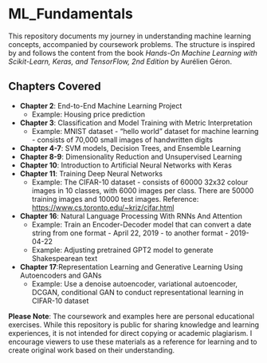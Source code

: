 # ML_Fundamentals

This repository documents my journey in understanding machine learning concepts, accompanied by coursework problems. The structure is inspired by and follows the content from the book *Hands-On Machine Learning with Scikit-Learn, Keras, and TensorFlow, 2nd Edition* by Aurélien Géron.


## Chapters Covered

- **Chapter 2**: End-to-End Machine Learning Project
    - Example: Housing price prediction
- **Chapter 3**: Classification and Model Training with Metric Interpretation
    - Example: MNIST dataset - “hello world” dataset for machine learning - consists of 70,000 small images of handwritten digits
- **Chapter 4-7**: SVM models, Decision Trees, and Ensemble Learning
- **Chapter 8-9**: Dimensionality Reduction and Unsupervised Learning
- **Chapter 10**: Introduction to Artificial Neural Networks with Keras
- **Chapter 11**: Training Deep Neural Networks
    - Example: The CIFAR-10 dataset - consists of 60000 32x32 colour images in 10 classes, with 6000 images per class. There are 50000 training images and 10000 test images. Reference: https://www.cs.toronto.edu/~kriz/cifar.html
- **Chapter 16**: Natural Language Processing With RNNs And Attention
    - Example: Train an Encoder-Decoder model that can convert a date string from one format - April 22, 2019 - to another format - 2019-04-22
    - Example: Adjusting pretrained GPT2 model to generate Shakespearean text
- **Chapter 17**:Representation Learning and Generative Learning Using Autoencoders and GANs
    - Example: Use a denoise autoencoder, variational autoencoder, DCGAN, conditional GAN to conduct representational learning in CIFAR-10 dataset

  


**Please Note**: The coursework and examples here are personal educational exercises. While this repository is public for sharing knowledge and learning experiences, it is not intended for direct copying or academic plagiarism. I encourage viewers to use these materials as a reference for learning and to create original work based on their understanding.
